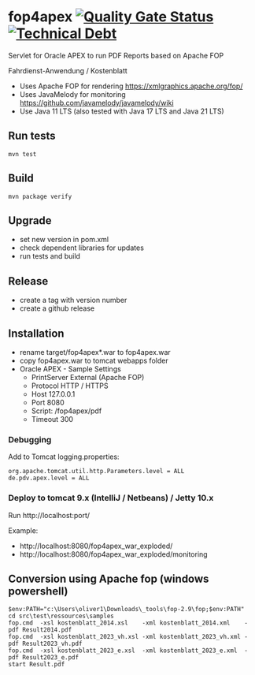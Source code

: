 # fop4apex [![Quality Gate Status](https://sonarcloud.io/api/project_badges/measure?project=omaster395464gh_fop4apex&metric=alert_status)](https://sonarcloud.io/summary/new_code?id=omaster395464gh_fop4apex)[![Technical Debt](https://sonarcloud.io/api/project_badges/measure?project=omaster395464gh_fop4apex&metric=sqale_index)](https://sonarcloud.io/summary/new_code?id=omaster395464gh_fop4apex)  

Servlet for Oracle APEX to run PDF Reports based on Apache FOP

Fahrdienst-Anwendung / Kostenblatt 

* Uses Apache FOP for rendering
<https://xmlgraphics.apache.org/fop/>
* Uses JavaMelody for monitoring
<https://github.com/javamelody/javamelody/wiki>
* Use Java 11 LTS (also tested with Java 17 LTS and Java 21 LTS)
 
## Run tests

`mvn test`

## Build

`mvn package verify`

## Upgrade

* set new version in pom.xml
* check dependent libraries for updates
* run tests and build

## Release

* create a tag with version number
* create a github release

## Installation

* rename target/fop4apex*.war to fop4apex.war
* copy fop4apex.war to tomcat webapps folder
* Oracle APEX - Sample Settings
  * PrintServer	External (Apache FOP)
  * Protocol HTTP / HTTPS
  * Host 127.0.0.1
  * Port 8080
  * Script: /fop4apex/pdf
  * Timeout 300

### Debugging

Add to Tomcat logging.properties:
```
org.apache.tomcat.util.http.Parameters.level = ALL
de.pdv.apex.level = ALL
```

### Deploy to tomcat 9.x (IntelliJ / Netbeans) / Jetty 10.x

Run http://localhost:port/

Example:
* http://localhost:8080/fop4apex_war_exploded/
* http://localhost:8080/fop4apex_war_exploded/monitoring

## Conversion using Apache fop (windows powershell)

```
$env:PATH="c:\Users\oliver1\Downloads\_tools\fop-2.9\fop;$env:PATH"
cd src\test\ressources\samples
fop.cmd  -xsl kostenblatt_2014.xsl    -xml kostenblatt_2014.xml    -pdf Result2014.pdf
fop.cmd  -xsl kostenblatt_2023_vh.xsl -xml kostenblatt_2023_vh.xml -pdf Result2023_vh.pdf
fop.cmd  -xsl kostenblatt_2023_e.xsl  -xml kostenblatt_2023_e.xml  -pdf Result2023_e.pdf
start Result.pdf
```